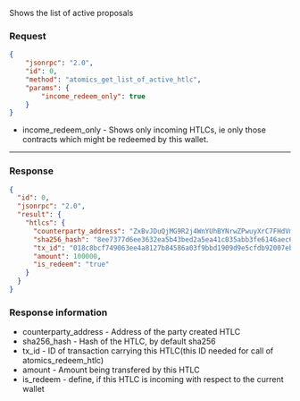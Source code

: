 Shows the list of active proposals

### Request

```json
{
	"jsonrpc": "2.0",
	"id": 0,
	"method": "atomics_get_list_of_active_htlc",
	"params": {
		"income_redeem_only": true
	}
}
```

- income_redeem_only - Shows only incoming HTLCs, ie only those contracts which might be redeemed by this wallet.

---

### Response

```json
{
  "id": 0,
  "jsonrpc": "2.0",
  "result": {
    "htlcs": {
      "counterparty_address": "ZxBvJDuQjMG9R2j4WnYUhBYNrwZPwuyXrC7FHdVmWqaESgowDvgfWtiXeNGu8Px9B24pkmjsA39fzSSiEQG1ekB225ZnrMTBp",
      "sha256_hash": "8ee7377d6ee3632ea5b43bed2a5ea41c035abb3fe6146aec63e6c5cbbc4257f1",
      "tx_id": "018c8bcf749063ee4a8127b84586a03f9bbd1909d9e5cfdb92007ebc463462d4",
      "amount": 100000,
      "is_redeem": "true"
    }
  }
}
```

### Response information

- counterparty_address - Address of the party created HTLC
- sha256_hash - Hash of the HTLC, by default sha256
- tx_id - ID of transaction carrying this HTLC(this ID needed for call of atomics_redeem_htlc)
- amount - Amount being transfered by this HTLC
- is_redeem - define, if this HTLC is incoming with respect to the current wallet